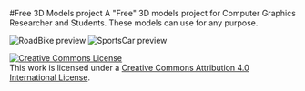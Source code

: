 #Free 3D Models project
A "Free" 3D models project for Computer Graphics Researcher and Students.
These models can use for any purpose.

![RoadBike preview](https://raw.githubusercontent.com/MirageYM/3DModels/master/RoadBikePreview.jpg)
![SportsCar preview](https://raw.githubusercontent.com/MirageYM/3DModels/master/SportCarPreview.jpg)



<a rel="license" href="http://creativecommons.org/licenses/by/4.0/"><img alt="Creative Commons License" style="border-width:0" src="https://i.creativecommons.org/l/by/4.0/88x31.png" /></a><br />This work is licensed under a <a rel="license" href="http://creativecommons.org/licenses/by/4.0/">Creative Commons Attribution 4.0 International License</a>.
